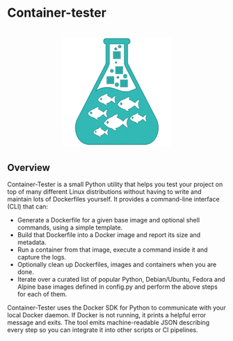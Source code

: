 # Container-tester

<h1 align="center">
	<img
        height="250"
		alt="narwhals_small"
		src="./logo.png">
</h1>

## Overview

Container-Tester is a small Python utility that helps you test your project on top of many different Linux distributions without having to write and maintain lots of Dockerfiles yourself. It provides a command-line interface (CLI) that can:

- Generate a Dockerfile for a given base image and optional shell commands, using a simple template.
- Build that Dockerfile into a Docker image and report its size and metadata.
- Run a container from that image, execute a command inside it and capture the logs.
- Optionally clean up Dockerfiles, images and containers when you are done.
- Iterate over a curated list of popular Python, Debian/Ubuntu, Fedora and Alpine base images defined in config.py and perform the above steps for each of them.

Container-Tester uses the Docker SDK for Python to communicate with your local Docker daemon. If Docker is not running, it prints a helpful error message and exits. The tool emits machine-readable JSON describing every step so you can integrate it into other scripts or CI pipelines.
